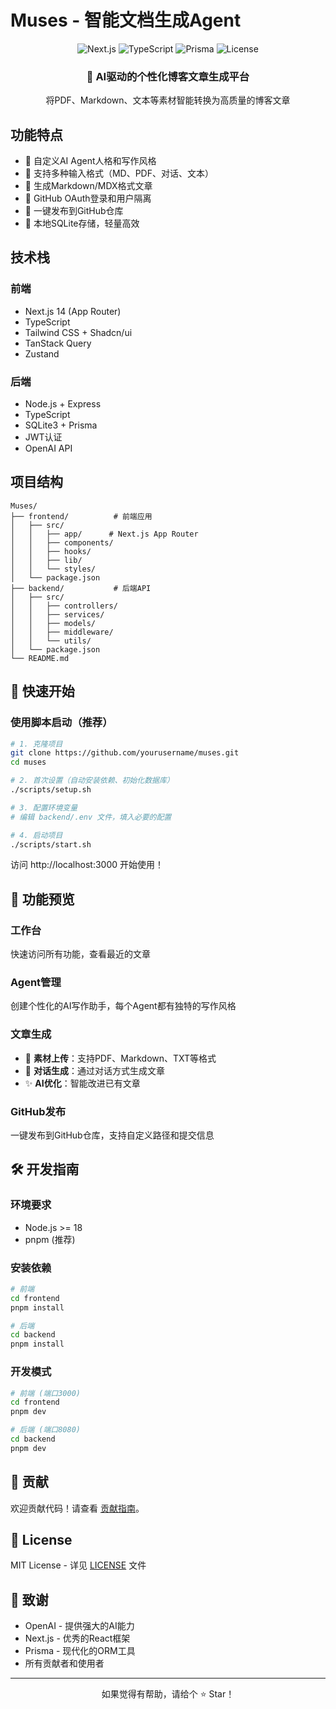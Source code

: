 # Muses - 智能文档生成Agent

<div align="center">
  <img src="https://img.shields.io/badge/Next.js-14-black" alt="Next.js" />
  <img src="https://img.shields.io/badge/TypeScript-5.0-blue" alt="TypeScript" />
  <img src="https://img.shields.io/badge/Prisma-5.0-2D3748" alt="Prisma" />
  <img src="https://img.shields.io/badge/License-MIT-green" alt="License" />
</div>

<div align="center">
  <h3>🤖 AI驱动的个性化博客文章生成平台</h3>
  <p>将PDF、Markdown、文本等素材智能转换为高质量的博客文章</p>
</div>

## 功能特点

- 🤖 自定义AI Agent人格和写作风格
- 📄 支持多种输入格式（MD、PDF、对话、文本）
- 📝 生成Markdown/MDX格式文章
- 🔐 GitHub OAuth登录和用户隔离
- 🚀 一键发布到GitHub仓库
- 💾 本地SQLite存储，轻量高效

## 技术栈

### 前端
- Next.js 14 (App Router)
- TypeScript
- Tailwind CSS + Shadcn/ui
- TanStack Query
- Zustand

### 后端
- Node.js + Express
- TypeScript
- SQLite3 + Prisma
- JWT认证
- OpenAI API

## 项目结构

```
Muses/
├── frontend/          # 前端应用
│   ├── src/
│   │   ├── app/      # Next.js App Router
│   │   ├── components/
│   │   ├── hooks/
│   │   ├── lib/
│   │   └── styles/
│   └── package.json
├── backend/           # 后端API
│   ├── src/
│   │   ├── controllers/
│   │   ├── services/
│   │   ├── models/
│   │   ├── middleware/
│   │   └── utils/
│   └── package.json
└── README.md
```

## 🚀 快速开始

### 使用脚本启动（推荐）

```bash
# 1. 克隆项目
git clone https://github.com/yourusername/muses.git
cd muses

# 2. 首次设置（自动安装依赖、初始化数据库）
./scripts/setup.sh

# 3. 配置环境变量
# 编辑 backend/.env 文件，填入必要的配置

# 4. 启动项目
./scripts/start.sh
```

访问 http://localhost:3000 开始使用！

## 📸 功能预览

### 工作台
快速访问所有功能，查看最近的文章

### Agent管理
创建个性化的AI写作助手，每个Agent都有独特的写作风格

### 文章生成
- 📄 **素材上传**：支持PDF、Markdown、TXT等格式
- 💬 **对话生成**：通过对话方式生成文章
- ✨ **AI优化**：智能改进已有文章

### GitHub发布
一键发布到GitHub仓库，支持自定义路径和提交信息

## 🛠️ 开发指南

### 环境要求
- Node.js >= 18
- pnpm (推荐)

### 安装依赖

```bash
# 前端
cd frontend
pnpm install

# 后端
cd backend
pnpm install
```

### 开发模式

```bash
# 前端 (端口3000)
cd frontend
pnpm dev

# 后端 (端口8080)
cd backend
pnpm dev
```

## 🤝 贡献

欢迎贡献代码！请查看 [贡献指南](CONTRIBUTING.md)。

## 📄 License

MIT License - 详见 [LICENSE](LICENSE) 文件

## 🙏 致谢

- OpenAI - 提供强大的AI能力
- Next.js - 优秀的React框架
- Prisma - 现代化的ORM工具
- 所有贡献者和使用者

---

<div align="center">
  <p>如果觉得有帮助，请给个 ⭐️ Star！</p>
</div>